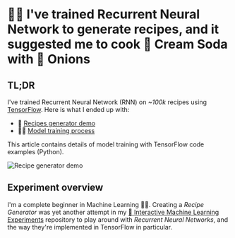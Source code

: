 # 🏋🏻‍ I've trained Recurrent Neural Network to generate recipes, and it suggested me to cook 🥤 Cream Soda with 🧅 Onions

## TL;DR

I've trained Recurrent Neural Network (RNN) on _~100k_ recipes using [TensorFlow](https://www.tensorflow.org/). Here is what I ended up with:

- 🎨 [Recipes generator demo](https://trekhleb.github.io/machine-learning-experiments/#/experiments/RecipeGenerationRNN)
- 🏋🏻‍ [Model training process](https://github.com/trekhleb/machine-learning-experiments/blob/master/experiments/recipe_generation_rnn/recipe_generation_rnn.ipynb)

This article contains details of model training with TensorFlow code examples (Python).

![Recipe generator demo](https://raw.githubusercontent.com/trekhleb/machine-learning-experiments/master/assets/images/recipes_generation/demp.gif)

## Experiment overview

I'm a complete beginner in Machine Learning 👶🏻. Creating a _Recipe Generator_ was yet another attempt in my [🤖 Interactive Machine Learning Experiments](https://github.com/trekhleb/machine-learning-experiments) repository to play around with _Recurrent Neural Networks_, and the way they're implemented in TensorFlow in particular.



